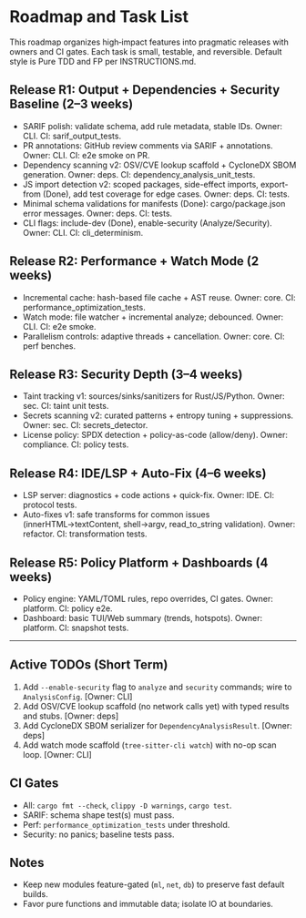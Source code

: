 # Roadmap and Task List

This roadmap organizes high‑impact features into pragmatic releases with owners and CI gates. Each task is small, testable, and reversible. Default style is Pure TDD and FP per INSTRUCTIONS.md.

## Release R1: Output + Dependencies + Security Baseline (2–3 weeks)

- SARIF polish: validate schema, add rule metadata, stable IDs. Owner: CLI. CI: sarif_output_tests.
- PR annotations: GitHub review comments via SARIF + annotations. Owner: CLI. CI: e2e smoke on PR.
- Dependency scanning v2: OSV/CVE lookup scaffold + CycloneDX SBOM generation. Owner: deps. CI: dependency_analysis_unit_tests.
- JS import detection v2: scoped packages, side-effect imports, export-from (Done), add test coverage for edge cases. Owner: deps. CI: tests.
- Minimal schema validations for manifests (Done): cargo/package.json error messages. Owner: deps. CI: tests.
- CLI flags: include-dev (Done), enable-security (Analyze/Security). Owner: CLI. CI: cli_determinism.

## Release R2: Performance + Watch Mode (2 weeks)

- Incremental cache: hash-based file cache + AST reuse. Owner: core. CI: performance_optimization_tests.
- Watch mode: file watcher + incremental analyze; debounced. Owner: CLI. CI: e2e smoke.
- Parallelism controls: adaptive threads + cancellation. Owner: core. CI: perf benches.

## Release R3: Security Depth (3–4 weeks)

- Taint tracking v1: sources/sinks/sanitizers for Rust/JS/Python. Owner: sec. CI: taint unit tests.
- Secrets scanning v2: curated patterns + entropy tuning + suppressions. Owner: sec. CI: secrets_detector.
- License policy: SPDX detection + policy-as-code (allow/deny). Owner: compliance. CI: policy tests.

## Release R4: IDE/LSP + Auto-Fix (4–6 weeks)

- LSP server: diagnostics + code actions + quick-fix. Owner: IDE. CI: protocol tests.
- Auto-fixes v1: safe transforms for common issues (innerHTML→textContent, shell→argv, read_to_string validation). Owner: refactor. CI: transformation tests.

## Release R5: Policy Platform + Dashboards (4 weeks)

- Policy engine: YAML/TOML rules, repo overrides, CI gates. Owner: platform. CI: policy e2e.
- Dashboard: basic TUI/Web summary (trends, hotspots). Owner: platform. CI: snapshot tests.

---

## Active TODOs (Short Term)

1. Add `--enable-security` flag to `analyze` and `security` commands; wire to `AnalysisConfig`. [Owner: CLI]
2. Add OSV/CVE lookup scaffold (no network calls yet) with typed results and stubs. [Owner: deps]
3. Add CycloneDX SBOM serializer for `DependencyAnalysisResult`. [Owner: deps]
4. Add watch mode scaffold (`tree-sitter-cli watch`) with no-op scan loop. [Owner: CLI]

## CI Gates

- All: `cargo fmt --check`, `clippy -D warnings`, `cargo test`.
- SARIF: schema shape test(s) must pass.
- Perf: `performance_optimization_tests` under threshold.
- Security: no panics; baseline tests pass.

## Notes

- Keep new modules feature-gated (`ml`, `net`, `db`) to preserve fast default builds.
- Favor pure functions and immutable data; isolate IO at boundaries.

